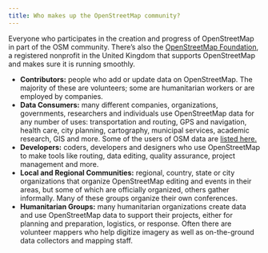 ```yaml
---
title: Who makes up the OpenStreetMap community?
---
```


Everyone who participates in the creation and progress of OpenStreetMap in part of the OSM community. There’s also the <a href="{{site.baseurl}}/about-osm-community/osm-foundation/">OpenStreetMap Foundation</a>, a registered nonprofit in the United Kingdom that supports OpenStreetMap and makes sure it is running smoothly.

* **Contributors:** people who add or update data on OpenStreetMap. The majority of these are volunteers; some are humanitarian workers or are employed by companies.
* **Data Consumers:** many different companies, organizations, governments, researchers and individuals use OpenStreetMap data for any number of uses: transportation and routing, GPS and navigation, health care, city planning, cartography, municipal services, academic research, GIS and more. Some of the users of OSM data are <a href="{{site.baseurl}}/about-osm-community/consumers/">listed here.</a>
* **Developers:** coders, developers and designers who use OpenStreetMap to make tools like routing, data editing, quality assurance, project management and more.
* **Local and Regional Communities:** regional, country, state or city organizations that organize OpenStreetMap editing and events in their areas, but some of which are officially organized, others gather informally. Many of these groups organize their own conferences.
* **Humanitarian Groups:** many humanitarian organizations create data and use OpenStreetMap data to support their projects, either for planning and preparation, logistics, or response. Often there are volunteer mappers who help digitize imagery as well as on-the-ground data collectors and mapping staff.
